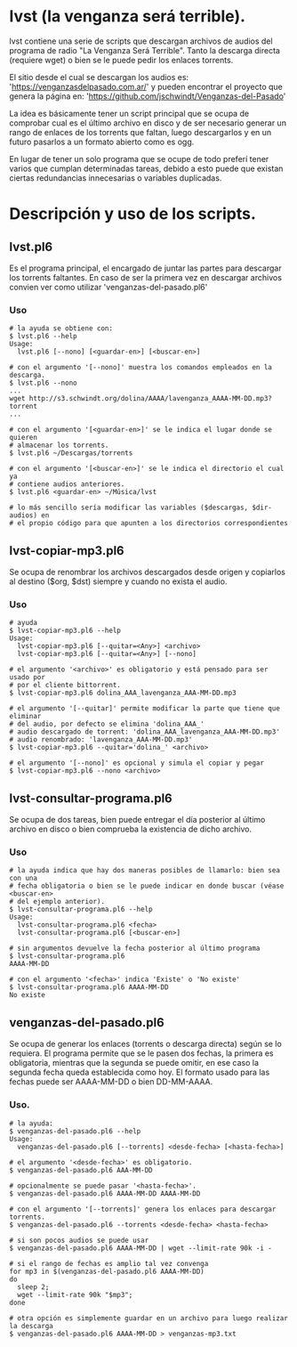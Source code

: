 # lvst (la venganza será terrible). 

lvst contiene una serie de scripts que descargan archivos de audios del programa
de radio "La Venganza Será Terrible". Tanto la descarga directa (requiere wget)
o bien se le puede pedir los enlaces torrents.

El sitio desde el cual se descargan los audios es: 
'https://venganzasdelpasado.com.ar/' y pueden encontrar el proyecto que genera
la página en: 'https://github.com/jschwindt/Venganzas-del-Pasado'

La idea es básicamente tener un script principal que se ocupa de comprobar cual
es el último archivo en disco y de ser necesario generar un rango de enlaces de 
los torrents que faltan, luego descargarlos y en un futuro pasarlos a un formato
abierto como es ogg.

En lugar de tener un solo programa que se ocupe de todo preferí tener varios que
cumplan determinadas tareas, debido a esto puede que existan ciertas redundancias
innecesarias o variables duplicadas.

# Descripción y uso de los scripts.

## lvst.pl6

Es el programa principal, el encargado de juntar las partes para descargar los
torrents faltantes. En caso de ser la primera vez en descargar archivos convien
ver como utilizar 'venganzas-del-pasado.pl6'

### Uso

```
# la ayuda se obtiene con:
$ lvst.pl6 --help
Usage:
  lvst.pl6 [--nono] [<guardar-en>] [<buscar-en>]

# con el argumento '[--nono]' muestra los comandos empleados en la descarga.
$ lvst.pl6 --nono
...
wget http://s3.schwindt.org/dolina/AAAA/lavenganza_AAAA-MM-DD.mp3?torrent
...

# con el argumento '[<guardar-en>]' se le indica el lugar donde se quieren
# almacenar los torrents.
$ lvst.pl6 ~/Descargas/torrents

# con el argumento '[<buscar-en>]' se le indica el directorio el cual ya
# contiene audios anteriores.
$ lvst.pl6 <guardar-en> ~/Música/lvst 

# lo más sencillo sería modificar las variables ($descargas, $dir-audios) en
# el propio código para que apunten a los directorios correspondientes
```

## lvst-copiar-mp3.pl6

Se ocupa de renombrar los archivos descargados desde origen y copiarlos al 
destino ($org, $dst) siempre y cuando no exista el audio.

### Uso

```
# ayuda 
$ lvst-copiar-mp3.pl6 --help
Usage:
  lvst-copiar-mp3.pl6 [--quitar=<Any>] <archivo>
  lvst-copiar-mp3.pl6 [--quitar=<Any>] [--nono]

# el argumento '<archivo>' es obligatorio y está pensado para ser usado por 
# por el cliente bittorrent.
$ lvst-copiar-mp3.pl6 dolina_AAA_lavenganza_AAA-MM-DD.mp3

# el argumento '[--quitar]' permite modificar la parte que tiene que eliminar
# del audio, por defecto se elimina 'dolina_AAA_'
# audio descargado de torrent: 'dolina_AAA_lavenganza_AAA-MM-DD.mp3'
# audio renombrado: 'lavenganza_AAA-MM-DD.mp3'
$ lvst-copiar-mp3.pl6 --quitar='dolina_' <archivo>

# el argumento '[--nono]' es opcional y simula el copiar y pegar 
$ lvst-copiar-mp3.pl6 --nono <archivo>
```

## lvst-consultar-programa.pl6

Se ocupa de dos tareas, bien puede entregar el día posterior al último archivo
en disco o bien comprueba la existencia de dicho archivo.

### Uso

```
# la ayuda indica que hay dos maneras posibles de llamarlo: bien sea con una 
# fecha obligatoria o bien se le puede indicar en donde buscar (véase <buscar-en>
# del ejemplo anterior).
$ lvst-consultar-programa.pl6 --help
Usage:
  lvst-consultar-programa.pl6 <fecha>
  lvst-consultar-programa.pl6 [<buscar-en>]

# sin argumentos devuelve la fecha posterior al último programa
$ lvst-consultar-programa.pl6
AAAA-MM-DD

# con el argumento '<fecha>' indica 'Existe' o 'No existe'
$ lvst-consultar-programa.pl6 AAAA-MM-DD
No existe
```
 
## venganzas-del-pasado.pl6

Se ocupa de generar los enlaces (torrents o descarga directa) según se lo requiera. 
El programa permite que se le pasen dos fechas, la primera es obligatoria, mientras
que la segunda se puede omitir, en ese caso la segunda fecha queda establecida como
hoy. El formato usado para las fechas puede ser AAAA-MM-DD o bien DD-MM-AAAA.

### Uso.

```
# la ayuda:
$ venganzas-del-pasado.pl6 --help 
Usage:
  venganzas-del-pasado.pl6 [--torrents] <desde-fecha> [<hasta-fecha>] 

# el argumento '<desde-fecha>' es obligatorio.
$ venganzas-del-pasado.pl6 AAA-MM-DD

# opcionalmente se puede pasar '<hasta-fecha>'.
$ venganzas-del-pasado.pl6 AAAA-MM-DD AAAA-MM-DD

# con el argumento '[--torrents]' genera los enlaces para descargar torrents.
$ venganzas-del-pasado.pl6 --torrents <desde-fecha> <hasta-fecha>

# si son pocos audios se puede usar
$ venganzas-del-pasado.pl6 AAAA-MM-DD | wget --limit-rate 90k -i -

# si el rango de fechas es amplio tal vez convenga
for mp3 in $(venganzas-del-pasado.pl6 AAAA-MM-DD)
do
  sleep 2;
  wget --limit-rate 90k "$mp3";
done

# otra opción es simplemente guardar en un archivo para luego realizar la descarga
$ venganzas-del-pasado.pl6 AAAA-MM-DD > venganzas-mp3.txt 
```
